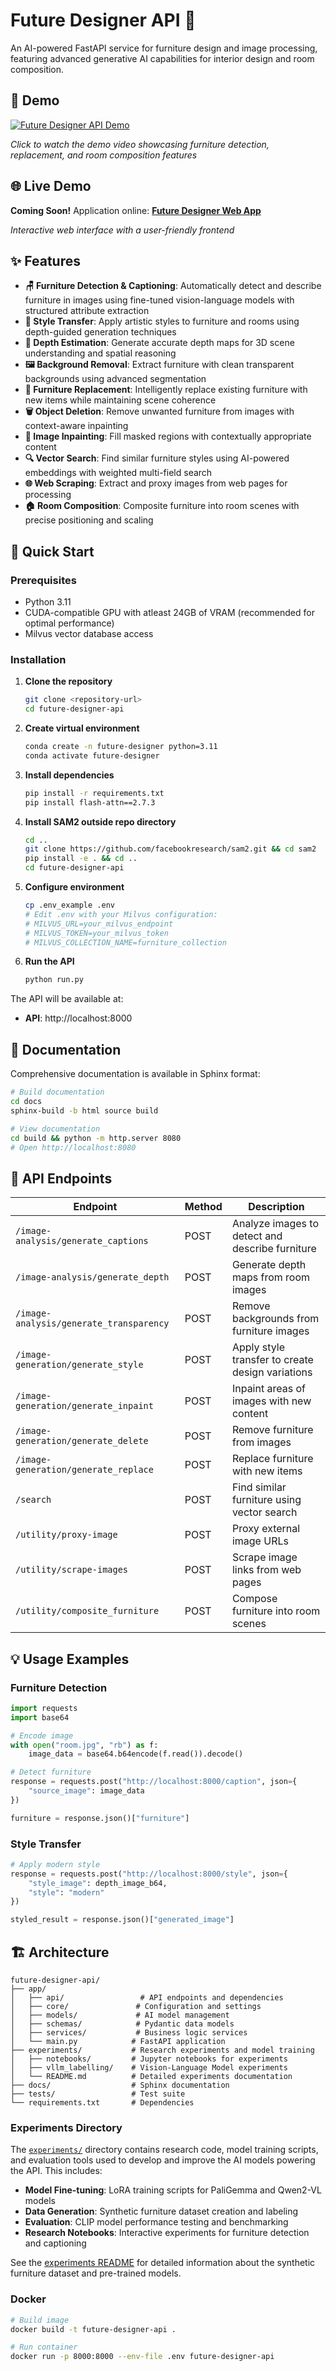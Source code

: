 # Future Designer API 🎨

An AI-powered FastAPI service for furniture design and image processing, featuring advanced generative AI capabilities for interior design and room composition.

## 🎥 Demo

[![Future Designer API Demo](https://img.youtube.com/vi/NOlGHFNzzrM/0.jpg)](https://youtu.be/NOlGHFNzzrM)

*Click to watch the demo video showcasing furniture detection, replacement, and room composition features*

## 🌐 Live Demo

**Coming Soon!** Application online: **[Future Designer Web App](https://futuredesignerai.com/)**

*Interactive web interface with a user-friendly frontend*

## ✨ Features

- **🪑 Furniture Detection & Captioning**: Automatically detect and describe furniture in images using fine-tuned vision-language models with structured attribute extraction
- **🎨 Style Transfer**: Apply artistic styles to furniture and rooms using depth-guided generation techniques
- **📏 Depth Estimation**: Generate accurate depth maps for 3D scene understanding and spatial reasoning
- **🖼️ Background Removal**: Extract furniture with clean transparent backgrounds using advanced segmentation
- **🔄 Furniture Replacement**: Intelligently replace existing furniture with new items while maintaining scene coherence
- **🗑️ Object Deletion**: Remove unwanted furniture from images with context-aware inpainting
- **🎨 Image Inpainting**: Fill masked regions with contextually appropriate content
- **🔍 Vector Search**: Find similar furniture styles using AI-powered embeddings with weighted multi-field search
- **🌐 Web Scraping**: Extract and proxy images from web pages for processing
- **🏠 Room Composition**: Composite furniture into room scenes with precise positioning and scaling

## 🚀 Quick Start

### Prerequisites

- Python 3.11
- CUDA-compatible GPU with atleast 24GB of VRAM (recommended for optimal performance)
- Milvus vector database access

### Installation

1. **Clone the repository**
   ```bash
   git clone <repository-url>
   cd future-designer-api
   ```

2. **Create virtual environment**
   ```bash
   conda create -n future-designer python=3.11
   conda activate future-designer
   ```

3. **Install dependencies**
   ```bash
   pip install -r requirements.txt
   pip install flash-attn==2.7.3
   ```

4. **Install SAM2 outside repo directory**
   ```bash
   cd .. 
   git clone https://github.com/facebookresearch/sam2.git && cd sam2
   pip install -e . && cd ..
   cd future-designer-api
   ```

5. **Configure environment**
   ```bash
   cp .env_example .env
   # Edit .env with your Milvus configuration:
   # MILVUS_URL=your_milvus_endpoint
   # MILVUS_TOKEN=your_milvus_token
   # MILVUS_COLLECTION_NAME=furniture_collection
   ```

6. **Run the API**
   ```bash
   python run.py
   ```

The API will be available at:
- **API**: http://localhost:8000

## 📖 Documentation

Comprehensive documentation is available in Sphinx format:

```bash
# Build documentation
cd docs
sphinx-build -b html source build

# View documentation
cd build && python -m http.server 8080
# Open http://localhost:8080
```

## 🎯 API Endpoints

| Endpoint | Method | Description |
|----------|--------|-------------|
| `/image-analysis/generate_captions` | POST | Analyze images to detect and describe furniture |
| `/image-analysis/generate_depth` | POST | Generate depth maps from room images |
| `/image-analysis/generate_transparency` | POST | Remove backgrounds from furniture images |
| `/image-generation/generate_style` | POST | Apply style transfer to create design variations |
| `/image-generation/generate_inpaint` | POST | Inpaint areas of images with new content |
| `/image-generation/generate_delete` | POST | Remove furniture from images |
| `/image-generation/generate_replace` | POST | Replace furniture with new items |
| `/search` | POST | Find similar furniture using vector search |
| `/utility/proxy-image` | POST | Proxy external image URLs |
| `/utility/scrape-images` | POST | Scrape image links from web pages |
| `/utility/composite_furniture` | POST | Compose furniture into room scenes |
## 💡 Usage Examples

### Furniture Detection
```python
import requests
import base64

# Encode image
with open("room.jpg", "rb") as f:
    image_data = base64.b64encode(f.read()).decode()

# Detect furniture
response = requests.post("http://localhost:8000/caption", json={
    "source_image": image_data
})

furniture = response.json()["furniture"]
```

### Style Transfer
```python
# Apply modern style
response = requests.post("http://localhost:8000/style", json={
    "style_image": depth_image_b64,
    "style": "modern" 
})

styled_result = response.json()["generated_image"]
```

## 🏗️ Architecture

```
future-designer-api/
├── app/
│   ├── api/                 # API endpoints and dependencies
│   ├── core/               # Configuration and settings
│   ├── models/             # AI model management
│   ├── schemas/            # Pydantic data models
│   ├── services/           # Business logic services
│   └── main.py            # FastAPI application
├── experiments/           # Research experiments and model training
│   ├── notebooks/         # Jupyter notebooks for experiments
│   ├── vllm_labelling/    # Vision-Language Model experiments
│   └── README.md          # Detailed experiments documentation
├── docs/                  # Sphinx documentation
├── tests/                 # Test suite
└── requirements.txt       # Dependencies
```

### Experiments Directory

The [`experiments/`](experiments/) directory contains research code, model training scripts, and evaluation tools used to develop and improve the AI models powering the API. This includes:

- **Model Fine-tuning**: LoRA training scripts for PaliGemma and Qwen2-VL models
- **Data Generation**: Synthetic furniture dataset creation and labeling
- **Evaluation**: CLIP model performance testing and benchmarking
- **Research Notebooks**: Interactive experiments for furniture detection and captioning

See the [experiments README](experiments/README.md) for detailed information about the synthetic furniture dataset and pre-trained models.

### Docker
```bash
# Build image
docker build -t future-designer-api .

# Run container
docker run -p 8000:8000 --env-file .env future-designer-api
```
